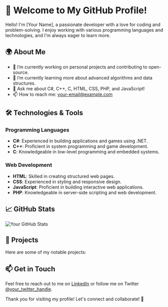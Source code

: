 # 👋 Welcome to My GitHub Profile!

Hello! I'm [Your Name], a passionate developer with a love for coding and problem-solving. I enjoy working with various programming languages and technologies, and I'm always eager to learn more.

## 🌍 About Me

- 🔭 I’m currently working on personal projects and contributing to open-source.
- 🌱 I’m currently learning more about advanced algorithms and data structures.
- 💬 Ask me about C#, C++, C, HTML, CSS, PHP, and JavaScript!
- 📫 How to reach me: [your-email@example.com](mailto:your-email@example.com)

## 🛠️ Technologies & Tools

### Programming Languages
- **C#**: Experienced in building applications and games using .NET.
- **C++**: Proficient in system programming and game development.
- **C**: Knowledgeable in low-level programming and embedded systems.

### Web Development
- **HTML**: Skilled in creating structured web pages.
- **CSS**: Experienced in styling and responsive design.
- **JavaScript**: Proficient in building interactive web applications.
- **PHP**: Knowledgeable in server-side scripting and web development.

## 📈 GitHub Stats

![Your GitHub Stats](https://github-readme-stats.vercel.app/api?username=YourGitHubUsername&show_icons=true&theme=radical)

## 📂 Projects

Here are some of my notable projects:

## 📫 Get in Touch

Feel free to reach out to me on [LinkedIn](https://www.linkedin.com/in/your-linkedin-profile) or follow me on Twitter [@your_twitter_handle](https://twitter.com/your_twitter_handle).

Thank you for visiting my profile! Let's connect and collaborate! 🚀
